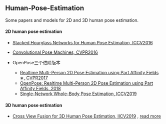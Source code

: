 ## Human-Pose-Estimation

Some papers and models for 2D and 3D human pose estimation.

#### 2D human pose estimation

- [Stacked Hourglass Networks for Human Pose Estimation, ICCV2016](https://arxiv.org/abs/1603.06937v2)
- [Convolutional Pose Machines, CVPR2016](https://arxiv.org/abs/1602.00134v4)

- OpenPose三个进阶版本
  * [Realtime Multi-Person 2D Pose Estimation using Part Affinity Fields ∗, CVPR2017](https://arxiv.org/abs/1611.08050v2)
  * [OpenPose: Realtime Multi-Person 2D Pose Estimation using Part Affinity Fields, 2018](https://arxiv.org/abs/1812.08008v2)
  *  [Single-Network Whole-Body Pose Estimation, ICCV2019](https://arxiv.org/abs/1909.134230)



#### 3D human pose estimation

- [Cross View Fusion for 3D Human Pose Estimation, IICV2019](http://arxiv.org/abs/1909.01203) ,  [read more](3D/Cross_View_Fusion.md)

